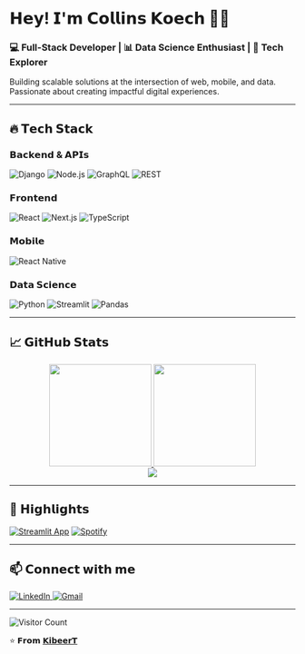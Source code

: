 # 𝗛𝗲𝘆! 𝗜'𝗺 𝗖𝗼𝗹𝗹𝗶𝗻𝘀 𝗞𝗼𝗲𝗰𝗵 👨‍💻

### 💻 Full-Stack Developer | 📊 Data Science Enthusiast | 🚀 Tech Explorer

Building scalable solutions at the intersection of web, mobile, and data. Passionate about creating impactful digital experiences.

---

## 🔥 𝗧𝗲𝗰𝗵 𝗦𝘁𝗮𝗰𝗸

### 𝗕𝗮𝗰𝗸𝗲𝗻𝗱 & 𝗔𝗣𝗜𝘀
<div>
  <img src="https://img.shields.io/badge/Django-092E20?style=for-the-badge&logo=django&logoColor=white" alt="Django">
  <img src="https://img.shields.io/badge/Node.js-339933?style=for-the-badge&logo=nodedotjs&logoColor=white" alt="Node.js">
  <img src="https://img.shields.io/badge/GraphQL-E10098?style=for-the-badge&logo=graphql&logoColor=white" alt="GraphQL">
  <img src="https://img.shields.io/badge/REST-FF6C37?style=for-the-badge&logo=postman&logoColor=white" alt="REST">
</div>

### 𝗙𝗿𝗼𝗻𝘁𝗲𝗻𝗱
<div>
  <img src="https://img.shields.io/badge/React-61DAFB?style=for-the-badge&logo=react&logoColor=black" alt="React">
  <img src="https://img.shields.io/badge/Next.js-000000?style=for-the-badge&logo=nextdotjs&logoColor=white" alt="Next.js">
  <img src="https://img.shields.io/badge/TypeScript-3178C6?style=for-the-badge&logo=typescript&logoColor=white" alt="TypeScript">
</div>

### 𝗠𝗼𝗯𝗶𝗹𝗲
<div>
  <img src="https://img.shields.io/badge/React_Native-61DAFB?style=for-the-badge&logo=react&logoColor=black" alt="React Native">
</div>

### 𝗗𝗮𝘁𝗮 𝗦𝗰𝗶𝗲𝗻𝗰𝗲
<div>
  <img src="https://img.shields.io/badge/Python-3776AB?style=for-the-badge&logo=python&logoColor=white" alt="Python">
  <img src="https://img.shields.io/badge/Streamlit-FF4B4B?style=for-the-badge&logo=streamlit&logoColor=white" alt="Streamlit">
  <img src="https://img.shields.io/badge/Pandas-150458?style=for-the-badge&logo=pandas&logoColor=white" alt="Pandas">
</div>

---

## 📈 𝗚𝗶𝘁𝗛𝘂𝗯 𝗦𝘁𝗮𝘁𝘀

<div align="center">
  <a href="https://github.com/kibeert">
    <img height="180em" src="https://github-readme-stats.vercel.app/api?username=kibeert&show_icons=true&theme=radical&include_all_commits=true&count_private=true"/>
    <img height="180em" src="https://github-readme-stats.vercel.app/api/top-langs/?username=kibeert&layout=compact&langs_count=8&theme=radical"/>
  </a>
</div>

<div align="center">
  <img src="http://github-profile-summary-cards.vercel.app/api/cards/profile-details?username=kibeert&theme=github_dark" />
</div>

---

## 🌟 𝗛𝗶𝗴𝗵𝗹𝗶𝗴𝗵𝘁𝘀

[![Streamlit App](https://static.streamlit.io/badges/streamlit_badge_black_white.svg)](https://ashioyajotham-quant-goldman-sachs-forecastingapp-yxn34x.streamlit.app/)
[![Spotify](https://img.shields.io/badge/Spotify-1ED760?style=for-the-badge&logo=spotify&logoColor=white)](https://open.spotify.com/user/31g3sm6aj44xd2liug5ouxpm2i54)

---

## 📫 𝗖𝗼𝗻𝗻𝗲𝗰𝘁 𝘄𝗶𝘁𝗵 𝗺𝗲

<div>
  <a href="https://www.linkedin.com/in/collins-koech-625486261/">
    <img src="https://img.shields.io/badge/LinkedIn-0077B5?style=for-the-badge&logo=linkedin&logoColor=white" alt="LinkedIn">
  </a>
  <a href="mailto:ckibertkoech@gmail.com">
    <img src="https://img.shields.io/badge/Gmail-D14836?style=for-the-badge&logo=gmail&logoColor=white" alt="Gmail">
  </a>
</div>

---

![Visitor Count](https://komarev.com/ghpvc/?username=kibeert&color=blueviolet&style=flat-square)

⭐ 𝗙𝗿𝗼𝗺 [𝗞𝗶𝗯𝗲𝗲𝗿𝗧](https://github.com/kibeert)
